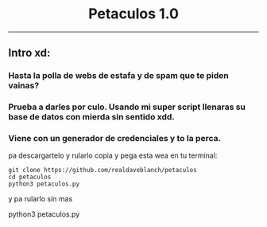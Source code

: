 # <h1 align="center">Petaculos 1.0

---

## Intro xd:

### Hasta la polla de webs de estafa y de spam que te piden vainas?
### Prueba a darles por culo. Usando mi super script llenaras su base de datos con mierda sin sentido xdd.
### Viene con un generador de credenciales y to la perca.

pa descargartelo y rularlo copia y pega esta wea en tu terminal:
  
```
git clone https://github.com/realdaveblanch/petaculos
cd petaculos
python3 petaculos.py
```
y  pa rularlo sin mas

python3 petaculos.py
